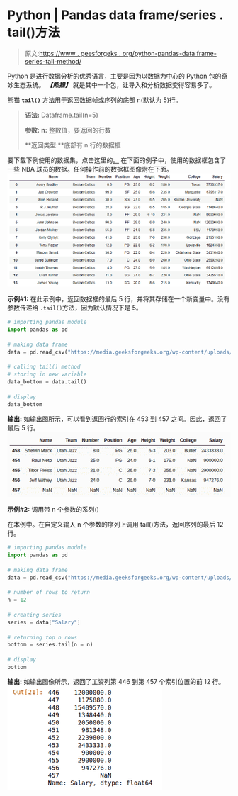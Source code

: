 # Python | Pandas data frame/series . tail()方法

> 原文:[https://www . geesforgeks . org/python-pandas-data frame-series-tail-method/](https://www.geeksforgeeks.org/python-pandas-dataframe-series-tail-method/)

Python 是进行数据分析的优秀语言，主要是因为以数据为中心的 Python 包的奇妙生态系统。 ***【熊猫】*** 就是其中一个包，让导入和分析数据变得容易多了。

熊猫 **`tail()`** 方法用于返回数据帧或序列的底部 n(默认为 5)行。

> **语法:** Dataframe.tail(n=5)
> 
> **参数:**
> **n:** 整数值，要返回的行数
> 
> **返回类型:**底部有 n 行的数据框

要下载下例使用的数据集，点击这里的[。](https://media.geeksforgeeks.org/wp-content/uploads/nba.csv)
在下面的例子中，使用的数据框包含了一些 NBA 球员的数据。任何操作前的数据框图像附在下面。
![](img/793ad040c852f46d3cbfdaf19ee388c2.png)

**示例#1:**
在此示例中，返回数据框的最后 5 行，并将其存储在一个新变量中。没有参数传递给 `.tail()`方法，因为默认情况下是 5。

```py
# importing pandas module
import pandas as pd

# making data frame
data = pd.read_csv("https://media.geeksforgeeks.org/wp-content/uploads/nba.csv")

# calling tail() method 
# storing in new variable
data_bottom = data.tail()

# display
data_bottom
```

**输出:**
如输出图所示，可以看到返回行的索引在 453 到 457 之间。因此，返回了最后 5 行。
![](img/cbb9e13c021c0a242bedc9a08ac56f66.png)

**示例#2:** 调用带 n 个参数的系列()

在本例中。在自定义输入 n 个参数的序列上调用 tail()方法，返回序列的最后 12 行。

```py
# importing pandas module
import pandas as pd

# making data frame
data = pd.read_csv("https://media.geeksforgeeks.org/wp-content/uploads/nba.csv")

# number of rows to return
n = 12

# creating series
series = data["Salary"]

# returning top n rows
bottom = series.tail(n = n)

# display
bottom
```

**输出:**
如输出图像所示，返回了工资列第 446 到第 457 个索引位置的前 12 行。
![](img/2b0de2a4efb2237f9e627f5088578c94.png)